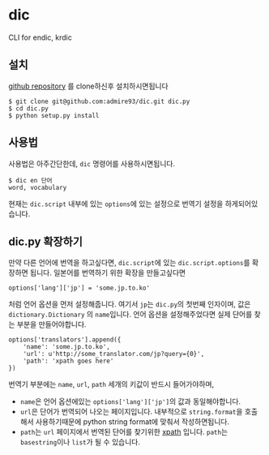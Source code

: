 dic
===

CLI for endic, krdic 

설치
-----

[github repository][repo] 를 clone하신후 설치하시면됩니다

    $ git clone git@github.com:admire93/dic.git dic.py
    $ cd dic.py
    $ python setup.py install

사용법
--------

사용법은 아주간단한데, `dic` 명령어를 사용하시면됩니다.

    $ dic en 단어
    word, vocabulary

현재는 `dic.script` 내부에 있는 `options`에 있는 설정으로 
번역기 설정을 하게되어있습니다.


dic.py 확장하기
-----------------

만약 다른 언어에 번역을 하고싶다면, `dic.script`에 있는 `dic.script.options`를 
확장하면 됩니다.  일본어를 번역하기 위한 확장을 만들고싶다면

```
options['lang']['jp'] = 'some.jp.to.ko'
```

처럼 언어 옵션을 먼저 설정해줍니다. 여기서 `jp`는 `dic.py`의 첫번째 인자이며,
값은 `dictionary.Dictionary` 의 `name`입니다. 언어 옵션을 설정해주었다면 
실제 단어를 찾는 부분을 만들어야합니다.

```
options['translators'].append({
    'name': 'some.jp.to.ko',
    'url': u'http://some_translator.com/jp?query={0}',
    'path': 'xpath goes here'
})
```

번역기 부분에는 `name`, `url`, `path` 세개의 키값이 반드시 들어가야하며,

 - `name`은 언어 옵션에있는 `options['lang']['jp']`의 값과 동일해야합니다.
 - `url`은 단어가 번역되어 나오는 페이지입니다. 내부적으로 `string.format`을
   호출해서 사용하기때문에 python string format에 맞춰서 작성하면됩니다.
 - `path`는 `url` 페이지에서 번역된 단어를 찾기위한 [xpath][xpath] 입니다.
   `path`는 `basestring`이나 `list`가 될 수 있습니다.


[repo]: https://github.com/admire93/dic
[xpath]: http://en.wikipedia.org/wiki/XPath
